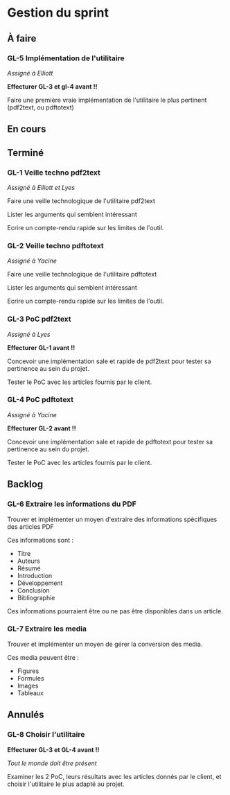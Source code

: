 # Gestion du sprint

## À faire

### GL-5 Implémentation de l'utilitaire

*Assigné à Elliott*

**Effecturer GL-3 et gl-4 avant !!**

Faire une première vraie implémentation de l'utilitaire le plus pertinent (pdf2text, ou pdftotext)


## En cours



## Terminé

### GL-1 Veille techno pdf2text

*Assigné à Elliott et Lyes*

Faire une veille technologique de l'utilitaire pdf2text

Lister les arguments qui semblent intéressant

Ecrire un compte-rendu rapide sur les limites de l'outil.

### GL-2 Veille techno pdftotext

*Assigné à Yacine*

Faire une veille technologique de l'utilitaire pdftotext

Lister les arguments qui semblent intéressant

Ecrire un compte-rendu rapide sur les limites de l'outil.

### GL-3 PoC pdf2text

*Assigné à Lyes*


**Effecturer GL-1 avant !!**

Concevoir une implémentation sale et rapide de pdf2text pour tester sa pertinence au sein du projet.

Tester le PoC avec les articles fournis par le client.

### GL-4 PoC pdftotext

*Assigné à Yacine*


**Effecturer GL-2 avant !!**

Concevoir une implémentation sale et rapide de pdftotext pour tester sa pertinence au sein du projet.

Tester le PoC avec les articles fournis par le client.

## Backlog

### GL-6 Extraire les informations du PDF

Trouver et implémenter un moyen d'extraire des informations spécifiques des articles PDF

Ces informations sont :

- Titre
- Auteurs
- Résumé
- Introduction
- Développement
- Conclusion
- Bibliographie

Ces informations pourraient être ou ne pas être disponibles dans un article.

### GL-7 Extraire les media

Trouver et implémenter un moyen de gérer la conversion des media.

Ces media peuvent être :

- Figures
- Formules
- Images
- Tableaux

## Annulés

### GL-8 Choisir l'utilitaire

**Effecturer GL-3 et GL-4 avant !!**

*Tout le monde doit être présent*

Examiner les 2 PoC, leurs résultats avec les articles donnés par le client, et choisir l'utilitaire le plus adapté au projet.